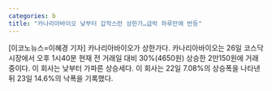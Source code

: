 ```yaml
---
categories: b
title: "카나리아바이오 낮부터 갑작스런 상한가…급락 하루만에 반등"
---
```

[이코노뉴스=이혜경 기자] 카나리아바이오가 상한가다. 카나리아바이오는 26일 코스닥 시장에서 오후 1시40분 현재 전 거래일 대비 30%(4650원) 상승한 2만150원에 거래 중이다. 이 회사는 낮부터 가파른 상승세다. 이 회사는 22일 7.08%의 상승폭을 나타낸 뒤 23일 14.6%의 낙폭을 기록했다.